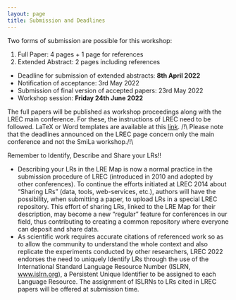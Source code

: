 ```yaml
---
layout: page
title: Submission and Deadlines
---
```

Two forms of submission are possible for this workshop:
1. Full Paper: 4 pages + 1 page for references
2. Extended Abstract: 2 pages including references


* Deadline for submission of extended abstracts: **8th April 2022**
* Notification of acceptance: 3rd May 2022
* Submission of final version of accepted papers: 23rd May 2022
* Workshop session: **Friday 24th June 2022**

The full papers will be published as workshop proceedings along with the LREC main conference. For these, the instructions of LREC need to be followed. LaTeX or Word templates are available at this [link](https://lrec2022.lrec-conf.org/en/submission2022/authors-kit/).
/!\ Please note that the deadlines announced on the LREC page concern only the main conference and not the SmiLa workshop./!\

Remember to Identify, Describe and Share your LRs!!
* Describing your LRs in the LRE Map is now a normal practice in the submission procedure of LREC (introduced in 2010 and adopted by other conferences). To continue the efforts initiated at LREC 2014 about “Sharing LRs” (data, tools, web-services, etc.), authors will have the possibility, when submitting a paper, to upload LRs in a special LREC repository. This effort of sharing LRs, linked to the LRE Map for their description, may become a new “regular” feature for conferences in our field, thus contributing to creating a common repository where everyone can deposit and share data.
* As scientific work requires accurate citations of referenced work so as to allow the community to understand the whole context and also replicate the experiments conducted by other researchers, LREC 2022 endorses the need to uniquely Identify LRs through the use of the International Standard Language Resource Number (ISLRN, www.islrn.org), a Persistent Unique Identifier to be assigned to each Language Resource. The assignment of ISLRNs to LRs cited in LREC papers will be offered at submission time.
